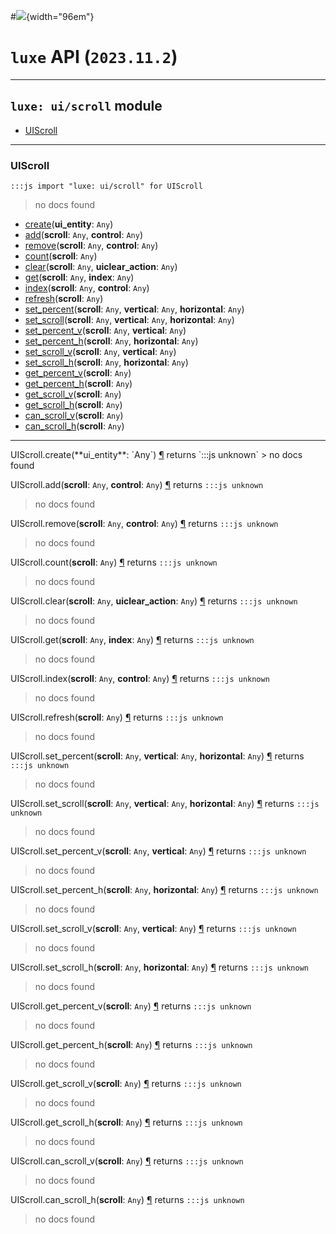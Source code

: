 #![](../../../../../../images/luxe-dark.svg){width="96em"}

# `luxe` API (`2023.11.2`)  


---

## `luxe: ui/scroll` module

- [UIScroll](#uiscroll)   

---

### UIScroll
`:::js import "luxe: ui/scroll" for UIScroll`
> no docs found

- [create](#UIScroll.create)(**ui_entity**: `Any`)
- [add](#UIScroll.add+2)(**scroll**: `Any`, **control**: `Any`)
- [remove](#UIScroll.remove+2)(**scroll**: `Any`, **control**: `Any`)
- [count](#UIScroll.count)(**scroll**: `Any`)
- [clear](#UIScroll.clear+2)(**scroll**: `Any`, **uiclear_action**: `Any`)
- [get](#UIScroll.get+2)(**scroll**: `Any`, **index**: `Any`)
- [index](#UIScroll.index+2)(**scroll**: `Any`, **control**: `Any`)
- [refresh](#UIScroll.refresh)(**scroll**: `Any`)
- [set_percent](#UIScroll.set_percent+3)(**scroll**: `Any`, **vertical**: `Any`, **horizontal**: `Any`)
- [set_scroll](#UIScroll.set_scroll+3)(**scroll**: `Any`, **vertical**: `Any`, **horizontal**: `Any`)
- [set_percent_v](#UIScroll.set_percent_v+2)(**scroll**: `Any`, **vertical**: `Any`)
- [set_percent_h](#UIScroll.set_percent_h+2)(**scroll**: `Any`, **horizontal**: `Any`)
- [set_scroll_v](#UIScroll.set_scroll_v+2)(**scroll**: `Any`, **vertical**: `Any`)
- [set_scroll_h](#UIScroll.set_scroll_h+2)(**scroll**: `Any`, **horizontal**: `Any`)
- [get_percent_v](#UIScroll.get_percent_v)(**scroll**: `Any`)
- [get_percent_h](#UIScroll.get_percent_h)(**scroll**: `Any`)
- [get_scroll_v](#UIScroll.get_scroll_v)(**scroll**: `Any`)
- [get_scroll_h](#UIScroll.get_scroll_h)(**scroll**: `Any`)
- [can_scroll_v](#UIScroll.can_scroll_v)(**scroll**: `Any`)
- [can_scroll_h](#UIScroll.can_scroll_h)(**scroll**: `Any`)

<hr/>
<endpoint module="luxe: ui/scroll" class="UIScroll" signature="create(ui_entity : Any)"></endpoint>
<signature id="UIScroll.create">UIScroll.create(**ui_entity**: `Any`)
<a class="headerlink" href="#UIScroll.create" title="Permanent link">¶</a></signature>
<span class='api_ret'>returns</span> `:::js unknown`
> no docs found   

<endpoint module="luxe: ui/scroll" class="UIScroll" signature="add(scroll : Any, control : Any)"></endpoint>
<signature id="UIScroll.add+2">UIScroll.add(**scroll**: `Any`, **control**: `Any`)
<a class="headerlink" href="#UIScroll.add+2" title="Permanent link">¶</a></signature>
<span class='api_ret'>returns</span> `:::js unknown`
> no docs found   

<endpoint module="luxe: ui/scroll" class="UIScroll" signature="remove(scroll : Any, control : Any)"></endpoint>
<signature id="UIScroll.remove+2">UIScroll.remove(**scroll**: `Any`, **control**: `Any`)
<a class="headerlink" href="#UIScroll.remove+2" title="Permanent link">¶</a></signature>
<span class='api_ret'>returns</span> `:::js unknown`
> no docs found   

<endpoint module="luxe: ui/scroll" class="UIScroll" signature="count(scroll : Any)"></endpoint>
<signature id="UIScroll.count">UIScroll.count(**scroll**: `Any`)
<a class="headerlink" href="#UIScroll.count" title="Permanent link">¶</a></signature>
<span class='api_ret'>returns</span> `:::js unknown`
> no docs found   

<endpoint module="luxe: ui/scroll" class="UIScroll" signature="clear(scroll : Any, uiclear_action : Any)"></endpoint>
<signature id="UIScroll.clear+2">UIScroll.clear(**scroll**: `Any`, **uiclear_action**: `Any`)
<a class="headerlink" href="#UIScroll.clear+2" title="Permanent link">¶</a></signature>
<span class='api_ret'>returns</span> `:::js unknown`
> no docs found   

<endpoint module="luxe: ui/scroll" class="UIScroll" signature="get(scroll : Any, index : Any)"></endpoint>
<signature id="UIScroll.get+2">UIScroll.get(**scroll**: `Any`, **index**: `Any`)
<a class="headerlink" href="#UIScroll.get+2" title="Permanent link">¶</a></signature>
<span class='api_ret'>returns</span> `:::js unknown`
> no docs found   

<endpoint module="luxe: ui/scroll" class="UIScroll" signature="index(scroll : Any, control : Any)"></endpoint>
<signature id="UIScroll.index+2">UIScroll.index(**scroll**: `Any`, **control**: `Any`)
<a class="headerlink" href="#UIScroll.index+2" title="Permanent link">¶</a></signature>
<span class='api_ret'>returns</span> `:::js unknown`
> no docs found   

<endpoint module="luxe: ui/scroll" class="UIScroll" signature="refresh(scroll : Any)"></endpoint>
<signature id="UIScroll.refresh">UIScroll.refresh(**scroll**: `Any`)
<a class="headerlink" href="#UIScroll.refresh" title="Permanent link">¶</a></signature>
<span class='api_ret'>returns</span> `:::js unknown`
> no docs found   

<endpoint module="luxe: ui/scroll" class="UIScroll" signature="set_percent(scroll : Any, vertical : Any, horizontal : Any)"></endpoint>
<signature id="UIScroll.set_percent+3">UIScroll.set_percent(**scroll**: `Any`, **vertical**: `Any`, **horizontal**: `Any`)
<a class="headerlink" href="#UIScroll.set_percent+3" title="Permanent link">¶</a></signature>
<span class='api_ret'>returns</span> `:::js unknown`
> no docs found   

<endpoint module="luxe: ui/scroll" class="UIScroll" signature="set_scroll(scroll : Any, vertical : Any, horizontal : Any)"></endpoint>
<signature id="UIScroll.set_scroll+3">UIScroll.set_scroll(**scroll**: `Any`, **vertical**: `Any`, **horizontal**: `Any`)
<a class="headerlink" href="#UIScroll.set_scroll+3" title="Permanent link">¶</a></signature>
<span class='api_ret'>returns</span> `:::js unknown`
> no docs found   

<endpoint module="luxe: ui/scroll" class="UIScroll" signature="set_percent_v(scroll : Any, vertical : Any)"></endpoint>
<signature id="UIScroll.set_percent_v+2">UIScroll.set_percent_v(**scroll**: `Any`, **vertical**: `Any`)
<a class="headerlink" href="#UIScroll.set_percent_v+2" title="Permanent link">¶</a></signature>
<span class='api_ret'>returns</span> `:::js unknown`
> no docs found   

<endpoint module="luxe: ui/scroll" class="UIScroll" signature="set_percent_h(scroll : Any, horizontal : Any)"></endpoint>
<signature id="UIScroll.set_percent_h+2">UIScroll.set_percent_h(**scroll**: `Any`, **horizontal**: `Any`)
<a class="headerlink" href="#UIScroll.set_percent_h+2" title="Permanent link">¶</a></signature>
<span class='api_ret'>returns</span> `:::js unknown`
> no docs found   

<endpoint module="luxe: ui/scroll" class="UIScroll" signature="set_scroll_v(scroll : Any, vertical : Any)"></endpoint>
<signature id="UIScroll.set_scroll_v+2">UIScroll.set_scroll_v(**scroll**: `Any`, **vertical**: `Any`)
<a class="headerlink" href="#UIScroll.set_scroll_v+2" title="Permanent link">¶</a></signature>
<span class='api_ret'>returns</span> `:::js unknown`
> no docs found   

<endpoint module="luxe: ui/scroll" class="UIScroll" signature="set_scroll_h(scroll : Any, horizontal : Any)"></endpoint>
<signature id="UIScroll.set_scroll_h+2">UIScroll.set_scroll_h(**scroll**: `Any`, **horizontal**: `Any`)
<a class="headerlink" href="#UIScroll.set_scroll_h+2" title="Permanent link">¶</a></signature>
<span class='api_ret'>returns</span> `:::js unknown`
> no docs found   

<endpoint module="luxe: ui/scroll" class="UIScroll" signature="get_percent_v(scroll : Any)"></endpoint>
<signature id="UIScroll.get_percent_v">UIScroll.get_percent_v(**scroll**: `Any`)
<a class="headerlink" href="#UIScroll.get_percent_v" title="Permanent link">¶</a></signature>
<span class='api_ret'>returns</span> `:::js unknown`
> no docs found   

<endpoint module="luxe: ui/scroll" class="UIScroll" signature="get_percent_h(scroll : Any)"></endpoint>
<signature id="UIScroll.get_percent_h">UIScroll.get_percent_h(**scroll**: `Any`)
<a class="headerlink" href="#UIScroll.get_percent_h" title="Permanent link">¶</a></signature>
<span class='api_ret'>returns</span> `:::js unknown`
> no docs found   

<endpoint module="luxe: ui/scroll" class="UIScroll" signature="get_scroll_v(scroll : Any)"></endpoint>
<signature id="UIScroll.get_scroll_v">UIScroll.get_scroll_v(**scroll**: `Any`)
<a class="headerlink" href="#UIScroll.get_scroll_v" title="Permanent link">¶</a></signature>
<span class='api_ret'>returns</span> `:::js unknown`
> no docs found   

<endpoint module="luxe: ui/scroll" class="UIScroll" signature="get_scroll_h(scroll : Any)"></endpoint>
<signature id="UIScroll.get_scroll_h">UIScroll.get_scroll_h(**scroll**: `Any`)
<a class="headerlink" href="#UIScroll.get_scroll_h" title="Permanent link">¶</a></signature>
<span class='api_ret'>returns</span> `:::js unknown`
> no docs found   

<endpoint module="luxe: ui/scroll" class="UIScroll" signature="can_scroll_v(scroll : Any)"></endpoint>
<signature id="UIScroll.can_scroll_v">UIScroll.can_scroll_v(**scroll**: `Any`)
<a class="headerlink" href="#UIScroll.can_scroll_v" title="Permanent link">¶</a></signature>
<span class='api_ret'>returns</span> `:::js unknown`
> no docs found   

<endpoint module="luxe: ui/scroll" class="UIScroll" signature="can_scroll_h(scroll : Any)"></endpoint>
<signature id="UIScroll.can_scroll_h">UIScroll.can_scroll_h(**scroll**: `Any`)
<a class="headerlink" href="#UIScroll.can_scroll_h" title="Permanent link">¶</a></signature>
<span class='api_ret'>returns</span> `:::js unknown`
> no docs found   

